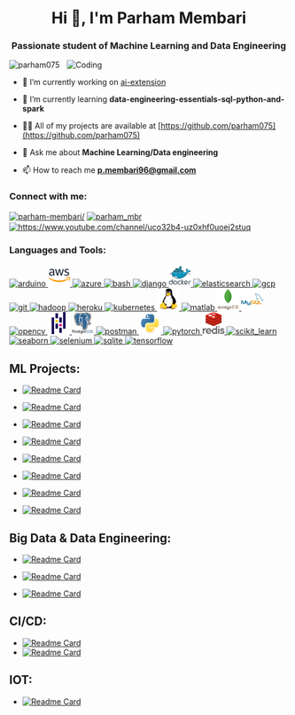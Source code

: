 <h1 align="center">Hi 👋, I'm Parham Membari</h1>
<h3 align="center">Passionate student of Machine Learning and Data Engineering</h3>
<img align="right" alt="Coding" width="400" src="https://cdn.dribbble.com/users/1162077/screenshots/3848914/programmer.gif">
<p align="left"> <img src="https://komarev.com/ghpvc/?username=parham075&label=Profile%20views&color=0e75b6&style=flat" alt="parham075" /> </p>

- 🔭 I’m currently working on [ai-extension](https://github.com/ai-extensions)

- 🌱 I’m currently learning **data-engineering-essentials-sql-python-and-spark**

- 👨‍💻 All of my projects are available at [https://github.com/parham075](https://github.com/parham075)

- 💬 Ask me about **Machine Learning/Data engineering**

- 📫 How to reach me **p.membari96@gmail.com**

<h3 align="left">Connect with me:</h3>
<p align="left">
<a href="https://linkedin.com/in/parham-membari/" target="blank"><img align="center" src="https://raw.githubusercontent.com/rahuldkjain/github-profile-readme-generator/master/src/images/icons/Social/linked-in-alt.svg" alt="parham-membari/" height="30" width="40" /></a>
<a href="https://instagram.com/parham_mbr" target="blank"><img align="center" src="https://raw.githubusercontent.com/rahuldkjain/github-profile-readme-generator/master/src/images/icons/Social/instagram.svg" alt="parham_mbr" height="30" width="40" /></a>
<a href="https://www.youtube.com/c/https://www.youtube.com/channel/uco32b4-uz0xhf0uoej2stuq" target="blank"><img align="center" src="https://raw.githubusercontent.com/rahuldkjain/github-profile-readme-generator/master/src/images/icons/Social/youtube.svg" alt="https://www.youtube.com/channel/uco32b4-uz0xhf0uoej2stuq" height="30" width="40" /></a>
</p>

<h3 align="left">Languages and Tools:</h3>
<p align="left"> <a href="https://www.arduino.cc/" target="_blank" rel="noreferrer"> <img src="https://cdn.worldvectorlogo.com/logos/arduino-1.svg" alt="arduino" width="40" height="40"/> </a> <a href="https://aws.amazon.com" target="_blank" rel="noreferrer"> <img src="https://raw.githubusercontent.com/devicons/devicon/master/icons/amazonwebservices/amazonwebservices-original-wordmark.svg" alt="aws" width="40" height="40"/> </a> <a href="https://azure.microsoft.com/en-in/" target="_blank" rel="noreferrer"> <img src="https://www.vectorlogo.zone/logos/microsoft_azure/microsoft_azure-icon.svg" alt="azure" width="40" height="40"/> </a> <a href="https://www.gnu.org/software/bash/" target="_blank" rel="noreferrer"> <img src="https://www.vectorlogo.zone/logos/gnu_bash/gnu_bash-icon.svg" alt="bash" width="40" height="40"/> </a> <a href="https://www.djangoproject.com/" target="_blank" rel="noreferrer"> <img src="https://cdn.worldvectorlogo.com/logos/django.svg" alt="django" width="40" height="40"/> </a> <a href="https://www.docker.com/" target="_blank" rel="noreferrer"> <img src="https://raw.githubusercontent.com/devicons/devicon/master/icons/docker/docker-original-wordmark.svg" alt="docker" width="40" height="40"/> </a> <a href="https://www.elastic.co" target="_blank" rel="noreferrer"> <img src="https://www.vectorlogo.zone/logos/elastic/elastic-icon.svg" alt="elasticsearch" width="40" height="40"/> </a> <a href="https://cloud.google.com" target="_blank" rel="noreferrer"> <img src="https://www.vectorlogo.zone/logos/google_cloud/google_cloud-icon.svg" alt="gcp" width="40" height="40"/> </a> <a href="https://git-scm.com/" target="_blank" rel="noreferrer"> <img src="https://www.vectorlogo.zone/logos/git-scm/git-scm-icon.svg" alt="git" width="40" height="40"/> </a> <a href="https://hadoop.apache.org/" target="_blank" rel="noreferrer"> <img src="https://www.vectorlogo.zone/logos/apache_hadoop/apache_hadoop-icon.svg" alt="hadoop" width="40" height="40"/> </a> <a href="https://heroku.com" target="_blank" rel="noreferrer"> <img src="https://www.vectorlogo.zone/logos/heroku/heroku-icon.svg" alt="heroku" width="40" height="40"/> </a> <a href="https://kubernetes.io" target="_blank" rel="noreferrer"> <img src="https://www.vectorlogo.zone/logos/kubernetes/kubernetes-icon.svg" alt="kubernetes" width="40" height="40"/> </a> <a href="https://www.linux.org/" target="_blank" rel="noreferrer"> <img src="https://raw.githubusercontent.com/devicons/devicon/master/icons/linux/linux-original.svg" alt="linux" width="40" height="40"/> </a> <a href="https://www.mathworks.com/" target="_blank" rel="noreferrer"> <img src="https://upload.wikimedia.org/wikipedia/commons/2/21/Matlab_Logo.png" alt="matlab" width="40" height="40"/> </a> <a href="https://www.mongodb.com/" target="_blank" rel="noreferrer"> <img src="https://raw.githubusercontent.com/devicons/devicon/master/icons/mongodb/mongodb-original-wordmark.svg" alt="mongodb" width="40" height="40"/> </a> <a href="https://www.mysql.com/" target="_blank" rel="noreferrer"> <img src="https://raw.githubusercontent.com/devicons/devicon/master/icons/mysql/mysql-original-wordmark.svg" alt="mysql" width="40" height="40"/> </a> <a href="https://opencv.org/" target="_blank" rel="noreferrer"> <img src="https://www.vectorlogo.zone/logos/opencv/opencv-icon.svg" alt="opencv" width="40" height="40"/> </a> <a href="https://pandas.pydata.org/" target="_blank" rel="noreferrer"> <img src="https://raw.githubusercontent.com/devicons/devicon/2ae2a900d2f041da66e950e4d48052658d850630/icons/pandas/pandas-original.svg" alt="pandas" width="40" height="40"/> </a> <a href="https://www.postgresql.org" target="_blank" rel="noreferrer"> <img src="https://raw.githubusercontent.com/devicons/devicon/master/icons/postgresql/postgresql-original-wordmark.svg" alt="postgresql" width="40" height="40"/> </a> <a href="https://postman.com" target="_blank" rel="noreferrer"> <img src="https://www.vectorlogo.zone/logos/getpostman/getpostman-icon.svg" alt="postman" width="40" height="40"/> </a> <a href="https://www.python.org" target="_blank" rel="noreferrer"> <img src="https://raw.githubusercontent.com/devicons/devicon/master/icons/python/python-original.svg" alt="python" width="40" height="40"/> </a> <a href="https://pytorch.org/" target="_blank" rel="noreferrer"> <img src="https://www.vectorlogo.zone/logos/pytorch/pytorch-icon.svg" alt="pytorch" width="40" height="40"/> </a> <a href="https://redis.io" target="_blank" rel="noreferrer"> <img src="https://raw.githubusercontent.com/devicons/devicon/master/icons/redis/redis-original-wordmark.svg" alt="redis" width="40" height="40"/> </a> <a href="https://scikit-learn.org/" target="_blank" rel="noreferrer"> <img src="https://upload.wikimedia.org/wikipedia/commons/0/05/Scikit_learn_logo_small.svg" alt="scikit_learn" width="40" height="40"/> </a> <a href="https://seaborn.pydata.org/" target="_blank" rel="noreferrer"> <img src="https://seaborn.pydata.org/_images/logo-mark-lightbg.svg" alt="seaborn" width="40" height="40"/> </a> <a href="https://www.selenium.dev" target="_blank" rel="noreferrer"> <img src="https://raw.githubusercontent.com/detain/svg-logos/780f25886640cef088af994181646db2f6b1a3f8/svg/selenium-logo.svg" alt="selenium" width="40" height="40"/> </a> <a href="https://www.sqlite.org/" target="_blank" rel="noreferrer"> <img src="https://www.vectorlogo.zone/logos/sqlite/sqlite-icon.svg" alt="sqlite" width="40" height="40"/> </a> <a href="https://www.tensorflow.org" target="_blank" rel="noreferrer"> <img src="https://www.vectorlogo.zone/logos/tensorflow/tensorflow-icon.svg" alt="tensorflow" width="40" height="40"/> </a> </p>

## ML Projects:


- [![Readme Card](https://github-readme-stats.vercel.app/api/pin/?username=parham075&repo=Kidney-Tumor-Classification)](https://github.com/parham075/Kidney-Tumor-Classification-with-mlflow)

- [![Readme Card](https://github-readme-stats.vercel.app/api/pin/?username=parham075&repo=nlp-spam-classifier)](https://github.com/parham075/nlp-spam-classifier)

- [![Readme Card](https://github-readme-stats.vercel.app/api/pin/?username=parham075&repo=Stock-Sentiment-Analysis-NLP)](https://github.com/parham075/Stock-Sentiment-Analysis-NLP)

- [![Readme Card](https://github-readme-stats.vercel.app/api/pin/?username=parham075&repo=circuits-component-detection-yolo)](https://github.com/parham075/circuits-component-detection-yolo)

- [![Readme Card](https://github-readme-stats.vercel.app/api/pin/?username=parham075&repo=NLP-Big-Data-Book-Classification)](https://github.com/parham075/NLP-Big-Data-Book-Classification)

- [![Readme Card](https://github-readme-stats.vercel.app/api/pin/?username=parham075&repo=ICR-Identifying-Age-Related-Conditions)](https://github.com/parham075/ICR-Identifying-Age-Related-Conditions)

- [![Readme Card](https://github-readme-stats.vercel.app/api/pin/?username=parham075&repo=titanic-from-disaster)](https://github.com/parham075/titanic-from-disaster)

- [![Readme Card](https://github-readme-stats.vercel.app/api/pin/?username=parham075&repo=House-prices-in-Thehran)](https://github.com/parham075/House-prices-in-Thehran)


## Big Data & Data Engineering:

- [![Readme Card](https://github-readme-stats.vercel.app/api/pin/?username=parham075&repo=COVID-19-ETL-Pipeline)](https://github.com/parham075/COVID-19-ETL-Pipeline)

- [![Readme Card](https://github-readme-stats.vercel.app/api/pin/?username=parham075&repo=big-data-computing)](https://github.com/parham075/big-data-computing)
- [![Readme Card](https://github-readme-stats.vercel.app/api/pin/?username=parham075&repo=NLP-Big-Data-Book-Classification)](https://github.com/parham075/NLP-Big-Data-Book-Classification)
## CI/CD:

- [![Readme Card](https://github-readme-stats.vercel.app/api/pin/?username=parham075&repo=ML-Training-Jobs-Mlflow-MinIO-Kubernetes)](https://github.com/parham075/ML-Training-Jobs-Mlflow-MinIO-Kubernetes)
- [![Readme Card](https://github-readme-stats.vercel.app/api/pin/?username=parham075&repo=argocd-app-config)](https://github.com/parham075/argocd-app-config)

## IOT:

- [![Readme Card](https://github-readme-stats.vercel.app/api/pin/?username=parham075&repo=Plant-Watering)](https://github.com/parham075/Plant-Watering)

